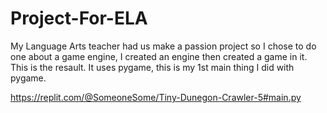 # Project-For-ELA
My Language Arts teacher had us make a passion project so I chose to do one about a game engine, I created an engine then created a game in it. This is the resault. It uses pygame, this is my 1st main thing I did with pygame.

https://replit.com/@SomeoneSome/Tiny-Dunegon-Crawler-5#main.py
